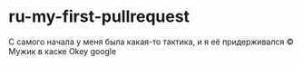 # ru-my-first-pullrequest

С самого начала у меня была какая-то тактика, и я её придерживался © Мужик в каске
 Okey google
